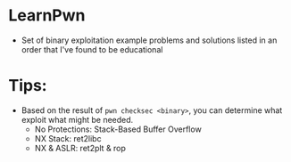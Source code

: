 # LearnPwn

* Set of binary exploitation example problems and solutions listed in an order that I've found to be educational

# Tips:
* Based on the result of `pwn checksec <binary>`, you can determine what exploit what might be needed.
	* No Protections: Stack-Based Buffer Overflow
	* NX Stack: ret2libc
	* NX & ASLR: ret2plt & rop


